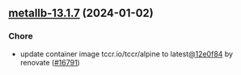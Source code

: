 

## [metallb-13.1.7](https://github.com/truecharts/charts/compare/metallb-13.1.6...metallb-13.1.7) (2024-01-02)

### Chore



- update container image tccr.io/tccr/alpine to latest[@12e0f84](https://github.com/12e0f84) by renovate ([#16791](https://github.com/truecharts/charts/issues/16791))